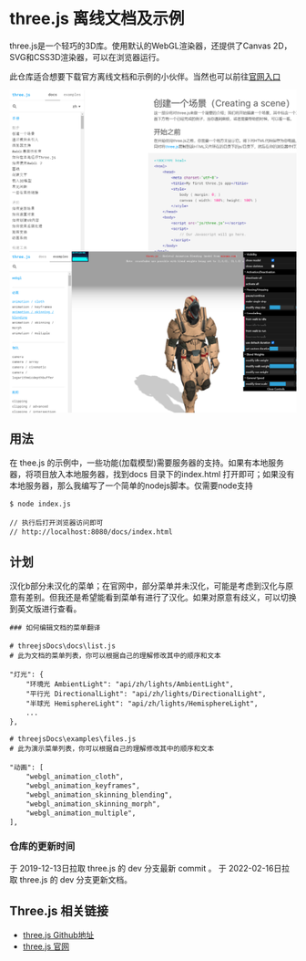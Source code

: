 # three.js 离线文档及示例

three.js是一个轻巧的3D库。使用默认的WebGL渲染器，还提供了Canvas 2D，SVG和CSS3D渲染器，可以在浏览器运行。

此仓库适合想要下载官方离线文档和示例的小伙伴。当然也可以前往[官网入口](https://threejs.org/)

<img style="vertical-align: top;" src="https://github.com/lixianbin1/threejsDocs/blob/master/build/2009241.png" alt="预览" >

<img style="vertical-align: top;" src="https://github.com/lixianbin1/threejsDocs/blob/master/build/2009242.png" alt="预览" >

## 用法

在 thee.js 的示例中，一些功能(加载模型)需要服务器的支持。如果有本地服务器，将项目放入本地服务器，找到docs 目录下的index.html
打开即可；如果没有本地服务器，那么我编写了一个简单的nodejs脚本。仅需要node支持

```
$ node index.js

// 执行后打开浏览器访问即可
// http://localhost:8080/docs/index.html
```

## 计划

汉化b部分未汉化的菜单；在官网中，部分菜单并未汉化，可能是考虑到汉化与原意有差别。但我还是希望能看到菜单有进行了汉化。如果对原意有歧义，可以切换到英文版进行查看。

```
### 如何编辑文档的菜单翻译

# threejsDocs\docs\list.js   
# 此为文档的菜单列表，你可以根据自己的理解修改其中的顺序和文本

"灯光": {
    "环境光 AmbientLight": "api/zh/lights/AmbientLight",
    "平行光 DirectionalLight": "api/zh/lights/DirectionalLight",
    "半球光 HemisphereLight": "api/zh/lights/HemisphereLight",
    ...
},
```

```
# threejsDocs\examples\files.js
# 此为演示菜单列表，你可以根据自己的理解修改其中的顺序和文本

"动画": [
    "webgl_animation_cloth",
    "webgl_animation_keyframes",
    "webgl_animation_skinning_blending",
    "webgl_animation_skinning_morph",
    "webgl_animation_multiple",
],
```

### 仓库的更新时间

于 2019-12-13日拉取 three.js 的 dev 分支最新 commit 。
于 2022-02-16日拉取 three.js 的 dev 分支更新文档。

## Three.js 相关链接

 - [three.js Github地址](https://github.com/mrdoob/three.js)
 - [three.js 官网](https://threejs.org/)
